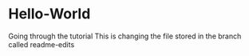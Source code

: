 # Hello-World
Going through the tutorial
This is changing the file stored in the branch called readme-edits
